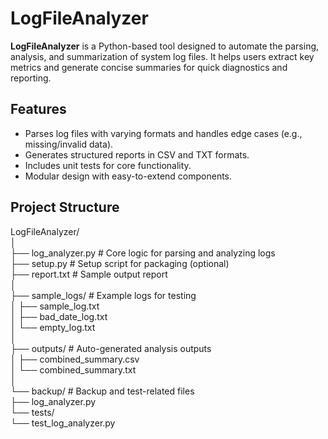 # LogFileAnalyzer

**LogFileAnalyzer** is a Python-based tool designed to automate the parsing, analysis, and summarization of system log files. It helps users extract key metrics and generate concise summaries for quick diagnostics and reporting.

## Features

- Parses log files with varying formats and handles edge cases (e.g., missing/invalid data).
- Generates structured reports in CSV and TXT formats.
- Includes unit tests for core functionality.
- Modular design with easy-to-extend components.

## Project Structure

LogFileAnalyzer/<br>
│ <br>
├── log_analyzer.py # Core logic for parsing and analyzing logs <br>
├── setup.py # Setup script for packaging (optional) <br>
├── report.txt # Sample output report <br>
│ <br>
├── sample_logs/ # Example logs for testing <br>
│ ├── sample_log.txt <br>
│ ├── bad_date_log.txt <br>
│ └── empty_log.txt <br>
│ <br>
├── outputs/ # Auto-generated analysis outputs <br>
│ ├── combined_summary.csv <br>
│ └── combined_summary.txt <br>
│ <br>
└── backup/ # Backup and test-related files <br>
├── log_analyzer.py <br>
└── tests/ <br>
└── test_log_analyzer.py <br>
